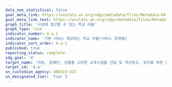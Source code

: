 ```yaml
---
data_non_statistical: false
goal_meta_link: https://unstats.un.org/sdgs/metadata/files/Metadata-04-0a-01.pdf   
goal_meta_link_text: https://unstats.un.org/sdgs/metadata/files/Metadata-04-0a-01.pdf   
graph_title: '시설에 접근할 수 있는 학교 비율'
graph_type: line
indicator_number: 4.a.1
indicator_name: '기본 서비스 제공하는 학교 비율(서비스 유형별)'
indicator_sort_order: 4-a-1
published: true
reporting_status: complete
sdg_goal: '4'
target_name: '아동, 장애인, 성별을 고려한 교육시설을 건립 및 개선하고, 모두를 위한 안전하고 비폭력적이며, 포용적이고 효과적인 학습 환경을 제공'
target_id: '4.a'
un_custodian_agency: UNESCO-UIS
un_designated_tier: 'Tier I'
---
```

